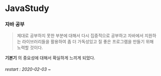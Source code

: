 # JavaStudy

### 자바 공부
> 제대로 공부하지 못한 부분에 대해서 다시 집중적으로 공부하고 자바에서 지원하는 라이브러리들을 활용하여
> 좀 더 가독성있고 질 좋은 프로그램을 만들기 위해 노력할 것이다.

**기본기** 의 중요성에 대해서 확실하게 느끼게 되었다. 


###### restart : 2020-02-03 ~

